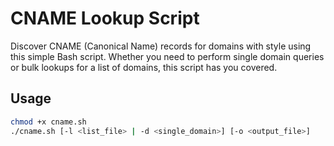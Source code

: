 # CNAME Lookup Script

Discover CNAME (Canonical Name) records for domains with style using this simple Bash script. Whether you need to perform single domain queries or bulk lookups for a list of domains, this script has you covered.

## Usage

```bash
chmod +x cname.sh
./cname.sh [-l <list_file> | -d <single_domain>] [-o <output_file>]

